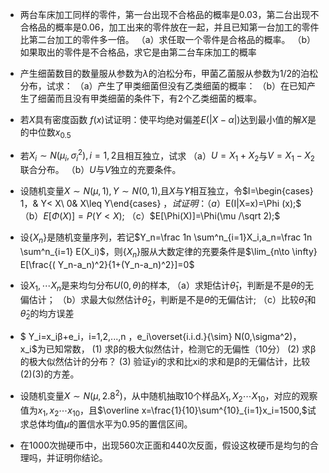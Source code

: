 

 - 两台车床加工同样的零件，第一台出现不合格品的概率是0.03，第二台出现不合格品的概率是0.06，加工出来的零件放在一起，并且已知第一台加工的零件比第二台加工的零件多一倍。
（a）求任取一个零件是合格品的概率。
 （b）如果取出的零件是不合格品，求它是由第二台车床加工的概率
 ​

 - 产生细菌数目的数量服从参数为$\lambda$的泊松分布，甲菌乙菌服从参数为$1/2$的泊松分布，试求：
（a）产生了甲类细菌但没有乙类细菌的概率：
 （b）在已知产生了细菌而且没有甲类细菌的条件下，有2个乙类细菌的概率。
 ​

 - 若$X$具有密度函数 $f(x)$试证明：使平均绝对偏差$E(|X-\alpha |)$达到最小值的解$X$是的中位数$x_{0.5}$


 - 若$X_i \sim N(\mu_i,\sigma^2_i),i=1,2$且相互独立，试求
（a）$U=X_1+X_2$与$V=X_1-X_2$联合分布。
 （b）$U$与$V$独立的充要条件。
 - 设随机变量$X \sim N(\mu,1),Y\sim N(0,1),$且$X$与$Y$相互独立，令$I=\begin{cases}
1，& Y< X\\
0& X\leq Y\end{cases}
$，试证明：
（a）$E(I|X=x)=\Phi (x);$
 （b）$E[\Phi(X)]=P(Y< X);$
 （c）$E[\Phi(X)]=\Phi(\mu /\sqrt 2);$
 - 设$\{X_n\}$是随机变量序列，若记$Y_n=\frac 1n \sum^n_{i=1}X_i,a_n=\frac 1n \sum^n_{i=1} E(X_i)$，则$\{X_n\}$服从大数定律的充要条件是$\lim_{n\to \infty} E[\frac{(
Y_n-a_n)^2}{1+(Y_n-a_n)^2}]=0$
- 设$X_1,\cdots X_n$是来均匀分布$U(0,\theta)$的样本,
（a）求矩估计$\widehat \theta_1$，判断是不是$\theta$的无偏估计；
 （b）求最大似然估计$\widehat \theta_2$，判断是不是$\theta$的无偏估计;
 （c）比较$\widehat \theta_1$和$\widehat \theta_2$的均方误差
 ​

 - $ Y_i=x_iβ+e_i，i=1,2,...,n  $，$e_i\overset{i.i.d.}{\sim} N(0,\sigma^2)$，$x_i$为已知常数，
(1)  求β的极大似然估计，检测它的无偏性（10分）
 (2)  求β的极大似然估计的分布？
 (3)  验证yi的求和比xi的求和是β的无偏估计，比较(2)(3)的方差。
 - 设随机变量$X \sim N(\mu,2.8^2)$，从中随机抽取10个样品$X_1,X_2\cdots X_{10}$，对应的观察值为$x_1,x_2\cdots x_{10}$，且$\overline x=\frac{1}{10}\sum^{10}_{i=1}x_i=1500,$试求总体均值$\mu$的置信水平为0.95的置信区间。
​

 - 在1000次抛硬币中，出现560次正面和440次反面，假设这枚硬币是均匀的合理吗，并证明你结论。
​

 ​

 ​

 ​

 ​

 ​

 ​

 ​

 ​

 ​

 ​

 